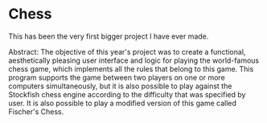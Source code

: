 # Chess
This has been the very first bigger project I have ever made. 

Abstract: The objective of this year's project was to create a functional, aesthetically pleasing user interface and logic for playing the world-famous chess game, which implements all the rules that belong to this game. This program supports the game between two players on one or more computers simultaneously, but it is also possible to play against the Stockfish chess engine according to the difficulty that was specified by user. It is also possible to play a modified version of this game called Fischer's Chess.

